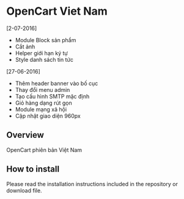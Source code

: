# OpenCart Viet Nam

[2-07-2016] 
- Module Block sản phẩm
- Cắt ảnh
- Helper giới hạn ký tự
- Style danh sách tin tức

[27-06-2016] 
- Thêm header banner vào bố cục
- Thay đổi menu admin
- Tạo cấu hình SMTP mặc định
- Giỏ hàng dạng rút gọn
- Module mạng xã hội
- Cập nhật giao diện 960px

## Overview

OpenCart phiên bản Việt Nam

## How to install

Please read the installation instructions included in the repository or download file.


